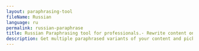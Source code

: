 ```yaml
---
layout: paraphrasing-tool
fileName: Russian
language: ru
permalink: russian-paraphrase
title: Russian Paraphrasing tool for professionals.- Rewrite content online for free.
description: Get multiple paraphrased variants of your content and pick the best variant for your use case. Only tool which provides this feature. Try it out now !
---
```

